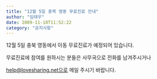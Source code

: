 ```yaml
---
title: "12월 5일 충북 영동 무료진료 안내"
author: "임태우"
date: 2009-11-10T11:52:22
category: "공지사항"
---
```


12월 5일 충북 영동에서 이동 무료진료가 예정되어 있습니다.

무료진료에 참여를 원하시는 분들은 사무국으로 전화를 남겨주시거나

help@lovesharing.net으로 메일 주시기 바랍니다.
